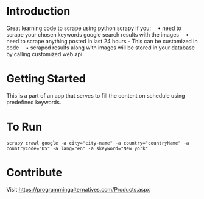 # Introduction 
Great learning code to scrape using python scrapy if you:
 • need to scrape your chosen keywords google search results with the images
 • need to scrape anything posted in last 24 hours - This can be customized in code
 • scraped results along with images will be stored in your database by calling customized web api

# Getting Started
This is a part of an app that serves to fill the content on schedule using predefined keywords.

# To Run
```scrapy crawl google -a city="city-name" -a country="countryName" -a countryCode="US" -a lang="en" -a skeyword="New york"```

# Contribute
Visit https://programmingalternatives.com/Products.aspx